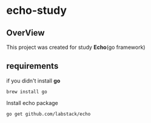 # echo-study
## OverView
  This project was created for study __Echo__(go framework)
## requirements
  if you didn't install __go__
  
    brew install go
  Install echo package
  
    go get github.com/labstack/echo
